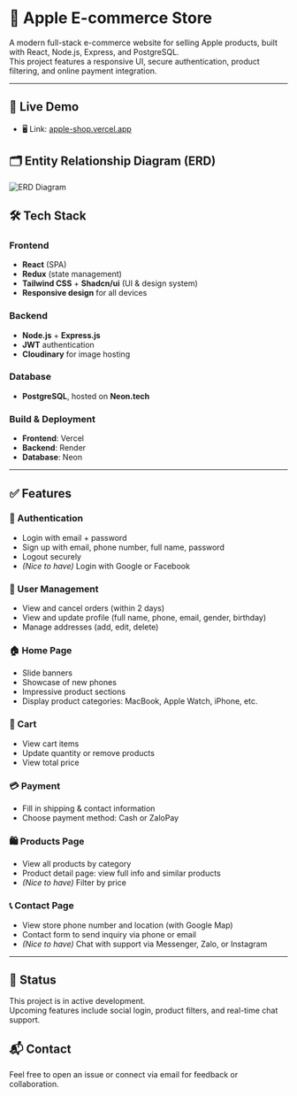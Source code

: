 # 🍏 Apple E-commerce Store

A modern full-stack e-commerce website for selling Apple products, built with React, Node.js, Express, and PostgreSQL.  
This project features a responsive UI, secure authentication, product filtering, and online payment integration.

---
## 🔗 Live Demo

- 🖥️ Link: [apple-shop.vercel.app]([https://apple-shop.vercel.app](https://shop-dunk-zeta.vercel.app/))

## 🗂️ Entity Relationship Diagram (ERD)

![ERD Diagram](https://github.com/user-attachments/assets/2a0f274c-3d36-4fe3-839f-1bbddeb460f1)


## 🛠 Tech Stack

### Frontend
- **React** (SPA)
- **Redux** (state management)
- **Tailwind CSS** + **Shadcn/ui** (UI & design system)
- **Responsive design** for all devices

### Backend
- **Node.js** + **Express.js**
- **JWT** authentication
- **Cloudinary** for image hosting

### Database
- **PostgreSQL**, hosted on **Neon.tech**

### Build & Deployment
- **Frontend**: Vercel  
- **Backend**: Render  
- **Database**: Neon

---

## ✅ Features

### 🔐 Authentication
- Login with email + password
- Sign up with email, phone number, full name, password
- Logout securely
- *(Nice to have)* Login with Google or Facebook

### 👤 User Management
- View and cancel orders (within 2 days)
- View and update profile (full name, phone, email, gender, birthday)
- Manage addresses (add, edit, delete)

### 🏠 Home Page
- Slide banners
- Showcase of new phones
- Impressive product sections
- Display product categories: MacBook, Apple Watch, iPhone, etc.

### 🛒 Cart
- View cart items
- Update quantity or remove products
- View total price

### 💳 Payment
- Fill in shipping & contact information
- Choose payment method: Cash or ZaloPay

### 🛍️ Products Page
- View all products by category
- Product detail page: view full info and similar products
- *(Nice to have)* Filter by price

### 📞 Contact Page
- View store phone number and location (with Google Map)
- Contact form to send inquiry via phone or email
- *(Nice to have)* Chat with support via Messenger, Zalo, or Instagram

---

## 🚧 Status
This project is in active development.  
Upcoming features include social login, product filters, and real-time chat support.


## 📬 Contact
Feel free to open an issue or connect via email for feedback or collaboration.
